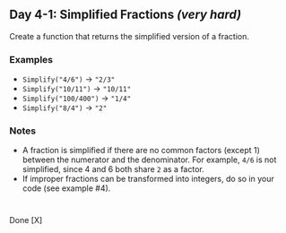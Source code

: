 ## Day 4-1: Simplified Fractions *(very hard)*
Create a function that returns the simplified version of a fraction.

### Examples
* `Simplify("4/6")` -> `"2/3"`
* `Simplify("10/11")` -> `"10/11"`
* `Simplify("100/400")` -> `"1/4"`
* `Simplify("8/4")` -> `"2"`

### Notes
* A fraction is simplified if there are no common factors (except 1) between the numerator and the denominator. For example, `4/6` is not simplified, since 4 and 6 both share `2` as a factor.
* If improper fractions can be transformed into integers, do so in your code (see example #4).
#
Done [X]